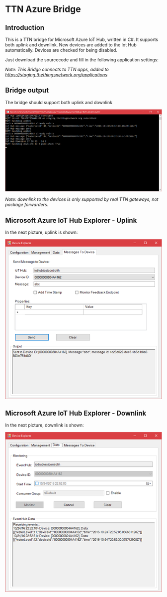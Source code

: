 # TTN Azure Bridge

## Introduction

This is a TTN bridge for Microsoft Azure IoT Hub, written in C#. It supports both uplink and downlink. New devices are added to the Iot Hub automatically. Devices are checked for being disabled.

Just download the sourcecode and fill in the following application settings:

  <appSettings>
    <add key="BrokerHostName" value="staging.thethingsnetwork.org" />
    <add key="Username" value="[TTN App EUI]" />
    <add key="Password" value="[TTN App Access Key]" />
    <add key="DeviceKeyKind" value="Primary" />
    <add key="Topic" value="#" />
    <add key="IotHubName" value ="[iothub name]" />
    <add key="ConnectionString" value="HostName=[iothub name].azure-devices.net;SharedAccessKeyName=iothubowner;SharedAccessKey=[shared access key]" />
  </appSettings>

*Note: This Bridge connects to TTN apps, added to https://staging.thethingsnetwork.org/applications*

## Bridge output

The bridge should support both uplink and downlink

![alt tag](img/Gateway.png)

*Note: downlink to the devices is only supported by real TTN gateways, not package forwarders.* 

## Microsoft Azure IoT Hub Explorer - Uplink

In the next picture, uplink is shown:

![alt tag](img/IotHubExplorer-uplink.png)

## Microsoft Azure IoT Hub Explorer - Downlink

In the next picture, downlink is shown:

![alt tag](img/IotHubExplorer-downlink.png)